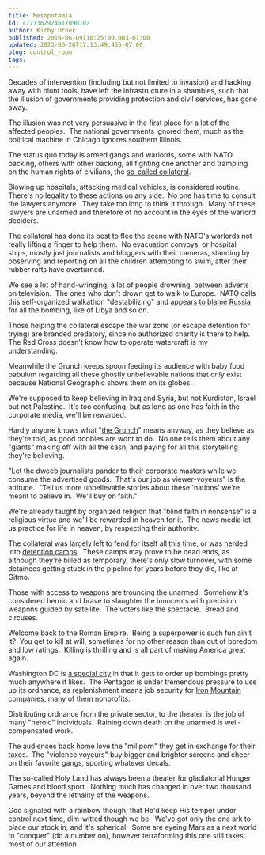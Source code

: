 ```yaml
---
title: Mesopotamia
id: 4771362924617090102
author: Kirby Urner
published: 2016-06-09T10:25:00.003-07:00
updated: 2023-06-26T17:13:49.455-07:00
blog: control_room
tags: 
---
```


Decades of intervention (including but not limited to invasion) and hacking away with blunt tools, have left the infrastructure in a shambles, such that the illusion of governments providing protection and civil services, has gone away.

The illusion was not very persuasive in the first place for a lot of the affected peoples.  The national governments ignored them, much as the political machine in Chicago ignores southern Illinois.

The status quo today is armed gangs and warlords, some with NATO backing, others with other backing, all fighting one another and trampling on the human rights of civilians, the [so-called collateral](http://controlroom.blogspot.com/2016/05/captain-america-civil-war-movie-review.html).

Blowing up hospitals, attacking medical vehicles, is considered routine.  There's no legality to these actions on any side.  No one has time to consult the lawyers anymore.  They take too long to think it through.  Many of these lawyers are unarmed and therefore of no account in the eyes of the warlord deciders.

The collateral has done its best to flee the scene with NATO's warlords not really lifting a finger to help them.  No evacuation convoys, or hospital ships, mostly just journalists and bloggers with their cameras, standing by observing and reporting on all the children attempting to swim, after their rubber rafts have overturned.

We see a lot of hand-wringing, a lot of people drowning, between adverts on television.  The ones who don't drown get to walk to Europe.  NATO calls this self-organized walkathon "destabilizing" and [appears to blame Russia](http://mybizmo.blogspot.com/2016/05/cold-war-interview.html) for all the bombing, like of Libya and so on.

Those helping the collateral escape the war zone (or escape detention for trying) are branded predatory, since no authorized charity is there to help.  The Red Cross doesn't know how to operate watercraft is my understanding.

Meanwhile the Grunch keeps spoon feeding its audience with baby food pabulum regarding all these ghostly unbelievable nations that only exist because National Geographic shows them on its globes.

We're supposed to keep believing in Iraq and Syria, but not Kurdistan, Israel but not Palestine.  It's too confusing, but as long as one has faith in the corporate media, we'll be rewarded.

Hardly anyone knows what "[the Grunch](http://grunch.net/synergetics/grunch.html)" means anyway, as they believe as they're told, as good doobies are wont to do.  No one tells them about any "giants" making off with all the cash, and paying for all this storytelling they're believing.

"Let the dweeb journalists pander to their corporate masters while we consume the advertised goods.  That's our job as viewer-voyeurs" is the attitude.  "Tell us more unbelievable stories about these 'nations' we're meant to believe in.  We'll buy on faith."

We're already taught by organized religion that "blind faith in nonsense" is a religious virtue and we'll be rewarded in heaven for it.  The news media let us practice for life in heaven, by respecting their authority.

The collateral was largely left to fend for itself all this time, or was herded into [detention camps](https://youtu.be/n2178SPJCKw).  These camps may prove to be dead ends, as although they're billed as temporary, there's only slow turnover, with some detainees getting stuck in the pipeline for years before they die, like at Gitmo.

Those with access to weapons are trouncing the unarmed.  Somehow it's considered heroic and brave to slaughter the innocents with precision weapons guided by satellite.  The voters like the spectacle.  Bread and circuses.

Welcome back to the Roman Empire.  Being a superpower is such fun ain't it?  You get to kill at will, sometimes for no other reason than out of boredom and low ratings.  Killing is thrilling and is all part of making America great again.

Washington DC is [a special city](http://controlroom.blogspot.com/2013/08/city-of-morons.html) in that it gets to order up bombings pretty much anywhere it likes.  The Pentagon is under tremendous pressure to use up its ordnance, as replenishment means job security for [Iron Mountain companies](http://controlroom.blogspot.com/2008/12/iron-mountain-revisted.html), many of them nonprofits.

Distributing ordnance from the private sector, to the theater, is the job of many "heroic" individuals.  Raining down death on the unarmed is well-compensated work.

The audiences back home love the "mil porn" they get in exchange for their taxes.  The "violence voyeurs" buy bigger and brighter screens and cheer on their favorite gangs, sporting whatever decals.

The so-called Holy Land has always been a theater for gladiatorial Hunger Games and blood sport.  Nothing much has changed in over two thousand years, beyond the lethality of the weapons.

God signaled with a rainbow though, that He'd keep His temper under control next time, dim-witted though we be.  We've got only the one ark to place our stock in, and it's spherical.  Some are eyeing Mars as a next world to "conquer" (do a number on), however terraforming this one still takes most of our attention.